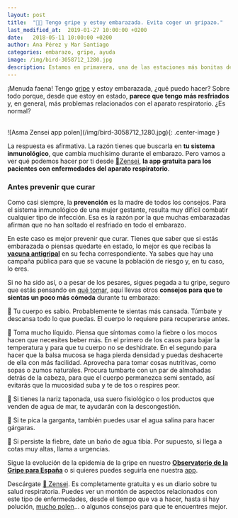 ```yaml
---
layout: post
title:  "🤧🤰 Tengo gripe y estoy embarazada. Evita coger un gripazo."
last_modified_at:  2019-01-27 10:00:00 +0200
date:   2018-05-11 10:00:00 +0200
author: Ana Pérez y Mar Santiago
categories: embarazo, gripe, ayuda
image: /img/bird-3058712_1280.jpg
description: Estamos en primavera, una de las estaciones más bonitas del año. El sol luce esplendoroso, el color estalla en los campos y las calles. Hay mucha luz y podemos disfrutar de un clima bondadoso. Sin embargo, esta felicidad no es...
---
```


¡Menuda faena! Tengo [gripe](https://medlineplus.gov/spanish/flu.html) y estoy embarazada, ¿qué puedo hacer? Sobre todo porque, desde que estoy en estado, **parece que tengo más resfriados** y, en general, más problemas relacionados con el aparato respiratorio. ¿Es normal?

<br>
![Asma Zensei app polen](/img/bird-3058712_1280.jpg){: .center-image }
<br>

La respuesta es afirmativa. La razón tienes que buscarla en **tu sistema inmunológico**, que cambia muchísimo durante el embarazo. Pero vamos a ver qué podemos hacer por ti desde [📱Zensei](https://zenseiapp.com), **la app gratuita para los pacientes con enfermedades del aparato respiratorio**.


### Antes prevenir que curar

Como casi siempre, la **prevención** es la madre de todos los consejos. Para el sistema inmunológico de una mujer gestante, resulta muy difícil combatir cualquier tipo de infección. Esa es la razón por la que muchas embarazadas afirman que no han soltado el resfriado en todo el embarazo.

En este caso es mejor prevenir que curar. Tienes que saber que si estás embarazada o piensas quedarte en estado, lo mejor es que recibas la **[vacuna antigripal](https://es.wikipedia.org/wiki/Vacuna_contra_la_gripe)** en su fecha correspondiente. Ya sabes que hay una campaña pública para que se vacune la población de riesgo y, en tu caso, lo eres.

Si no ha sido así, o a pesar de los pesares, sigues pegada a tu gripe, seguro que estás pensando en [qué tomar](https://www.mibebeyyo.com/embarazo/salud/resfriado-embarazo-medicamentos-7634), aquí llevas otros **consejos para que te sientas un poco más cómoda** durante tu embarazo:

🤧 Tu cuerpo es sabio. Probablemente te sientas más cansada. Túmbate y descansa todo lo que puedas. El cuerpo lo requiere para recuperarse antes.

🤧 Toma mucho líquido. Piensa que síntomas como la fiebre o los mocos hacen que necesites beber más. En el primero de los casos para bajar la temperatura y para que tu cuerpo no se deshidrate. En el segundo para hacer que la balsa mucosa se haga pierda densidad y puedas deshacerte de ella con más facilidad. Aprovecha para tomar cosas nutritivas, como sopas o zumos naturales. 
Procura tumbarte con un par de almohadas detrás de la cabeza, para que el cuerpo permanezca semi sentado, así evitarás que la mucosidad suba y te de tos o respires peor.

🤧 Si tienes la nariz taponada, usa suero fisiológico o los productos que venden de agua de mar, te ayudarán con la descongestión.

🤧 Si te pica la garganta, también puedes usar el agua salina para hacer gárgaras.

🤧 Si persiste la fiebre, date un baño de agua tibia. Por supuesto, si llega a cotas muy altas, llama a urgencias.

Sigue la evolución de la epidemia de la gripe en nuestro **[Observatorio de la Gripe para España](/blog/2018/10/19/gripe-sintomas-tratamiento-curar-evitar-epidemia-ahora/)** o si quieres puedes seguirla ene nuestra [app](https://zenseiapp.com).

Descárgate [📱 Zensei](https://zenseiapp.com). Es completamente gratuita y es un diario sobre tu salud respiratoria. Puedes ver un montón de aspectos relacionados con este tipo de enfermedades, desde el tiempo que va a hacer, hasta si hay polución, [mucho polen](https://zenseiapp.com/blog/2018/04/26/embarazada-alergia-polen/)… o algunos consejos para que te encuentres mejor.




